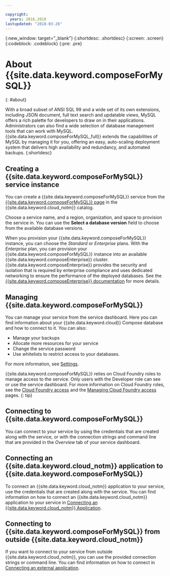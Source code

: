```yaml
---

copyright:
  years: 2016,2018
lastupdated: "2018-03-26"
---
```


{:new_window: target="_blank"}
{:shortdesc: .shortdesc}
{:screen: .screen}
{:codeblock: .codeblock}
{:pre: .pre}

# About {{site.data.keyword.composeForMySQL}}
{: #about}

With a broad subset of ANSI SQL 99 and a wide set of its own extensions, including JSON document, full text search and updatable views, MySQL offers a rich palette for developers to draw on in their applications. Administrators can also find a wide selection of database management tools that can work with MySQL. {{site.data.keyword.composeForMySQL_full}} extends the capabilities of MySQL by managing it for you, offering an easy, auto-scaling deployment system that delivers high availability and redundancy, and automated backups.
{:shortdesc}

## Creating a {{site.data.keyword.composeForMySQL}} service instance

You can create a {{site.data.keyword.composeForMySQL}} service from the [{{site.data.keyword.composeForMySQL}} page](https://{DomainName}/catalog/services/compose-for-mysql/) in the {{site.data.keyword.cloud_notm}} catalog.

Choose a service name, and a region, organization, and space to provision the service in. You can use the **Select a database version** field to choose from the available database versions.

When you provision your {{site.data.keyword.composeForMySQL}} instance, you can choose the *Standard* or *Enterprise* plans. With the *Enterprise* plan, you can provision your {{site.data.keyword.composeForMySQL}} instance into an available {{site.data.keyword.composeEnterprise}} cluster. {{site.data.keyword.composeEnterprise}} provides the security and isolation that is required by enterprise compliance and uses dedicated networking to ensure the performance of the deployed databases. See the [{{site.data.keyword.composeEnterprise}} documentation](/docs/services/ComposeEnterprise/index.html) for more details.

## Managing {{site.data.keyword.composeForMySQL}}

You can manage your service from the service dashboard. Here you can find information about your {{site.data.keyword.cloud}} Compose database and how to connect to it. You can also:
- Manage your backups
- Allocate more resources for your service
- Change the service password
- Use whitelists to restrict access to your databases. 

For more information, see [Settings](/docs/services/ComposeForMySQL?topic=compose-for-mysql-dashboard-settings).

{{site.data.keyword.composeForMySQL}} relies on Cloud Foundry roles to manage access to the service. Only users with the Developer role can see or use the service dashboard. For more information on Cloud Foundry roles, see the [Cloud Foundry access](/docs/iam?topic=iam-cfaccess) and the [Managing Cloud Foundry access](/docs/iam?topic=iam-mngcf) pages.
{: tip}

## Connecting to {{site.data.keyword.composeForMySQL}}

You can connect to your service by using the credentials that are created along with the service, or with the connection strings and command line that are provided in the *Overview* tab of your service dashboard.

## Connecting an {{site.data.keyword.cloud_notm}} application to {{site.data.keyword.composeForMySQL}}

To connect an {{site.data.keyword.cloud_notm}} application to your service, use the credentials that are created along with the service. You can find information on how to connect an {{site.data.keyword.cloud_notm}} application to your service in [Connecting an {{site.data.keyword.cloud_notm}} Application](/docs/services/ComposeForMySQL?topic=compose-for-mysql-ibmcloud-cf-app).

## Connecting to {{site.data.keyword.composeForMySQL}} from outside {{site.data.keyword.cloud_notm}}

If you want to connect to your service from outside {{site.data.keyword.cloud_notm}}, you can use the provided connection strings or command line. You can find information on how to connect in [Connecting an external application](/docs/services/ComposeForMySQL?topic=compose-for-mysql-external-app).
